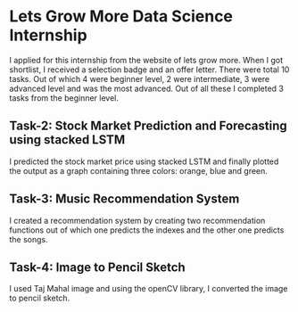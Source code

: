 # Lets Grow More Data Science Internship
I applied for this internship from the website of lets grow more. When I got shortlist, I received a selection badge and an offer letter. There were total 10 tasks. Out of which 4 were beginner level, 2 were intermediate, 3 were advanced level and was the most advanced. Out of all these I completed 3 tasks from the beginner level.

## Task-2: Stock Market Prediction and Forecasting using stacked LSTM

I predicted the stock market price using stacked LSTM and finally plotted the output as a graph containing three colors: orange, blue and green.

## Task-3: Music Recommendation System

I created a recommendation system by creating two recommendation functions out of which one predicts the indexes and the other one predicts the songs.

## Task-4: Image to Pencil Sketch

I used Taj Mahal image and using the openCV library, I converted the image to pencil sketch.

